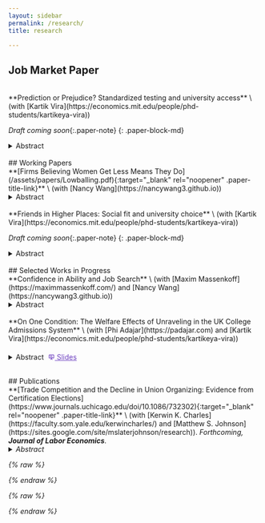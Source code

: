```yaml
---
layout: sidebar
permalink: /research/
title: research

---
```

<style>
  .paper-block-md { margin-top: 1.5rem; margin-bottom: 0.6rem; }
  .paper-block-md + details { margin-top: 0.2rem; }   /* gap before abstract */
  .paper-title-link { text-decoration: none; font-weight: 700; }
  .paper-title-link:hover { text-decoration: underline; }
  .paper-title-link:visited { color: #6f42c1; }
  .paper-title { font-weight: 700; color: inherit; }
  .paper-coauthors { margin-top: 0.2rem; display: inline-block; }
  .paper-note { display: inline-block; margin-top: 0.2rem; font-style: italic}
  /* Keep the slides icon small and inline */
.slides-pill svg {
  width: 1em !important;
  height: 1em !important;
  display: inline-block;
  vertical-align: -2px;
}

/* Force the pill’s text/icon color (prevents random reds) */
.slides-pill {
  color: #6f42c1 !important; /* pick your brand color */
}
.slides-pill:hover { color: #5e36a6 !important; }
/* Put Abstract + Slides on one row */
.paper-toggles {
  display: flex;
  align-items: center;
  gap: .5rem;
  flex-wrap: wrap;     /* wraps on mobile */
  margin-top: .35rem;
}

/* Ensure the <details> pill behaves inline */
details.abstract-toggle {
  display: inline-block;
  margin: 0;           /* prevent line breaks from margins */
}
details.abstract-toggle > summary {
  display: inline-flex; /* keep the pill inline */
}

</style>

## Job Market Paper 
<br>
**Prediction or Prejudice? Standardized testing and university access** \
(with [Kartik Vira](https://economics.mit.edu/people/phd-students/kartikeya-vira)) 

_Draft coming soon_{:.paper-note}
{: .paper-block-md}

<details data-title="Prediction or Prejudice? Standardized testing and university access">
  <summary>Abstract</summary> 
  The use of screening algorithms such as standardized testing in university admissions is widely criticized for benefiting wealthy students and not accurately capturing the potential of low-income students. Does standardized testing inhibit opportunity? Our paper answers this question using a staggered elimination of pre-university testing requirements in favor of teacher-assigned grades in the UK. First, we find that low-income students become 3pp more likely to attend university, while enrollment among high-income students is unchanged. However, only 1 in 3 of these marginal students graduates on time. Despite this low graduation rate, students shifted into university see large private returns: they begin their careers at better firms and gain £50k&mdash;£100k in lifetime earnings, net of tuition fees. Second, we see upstream shifts beyond the university enrollment margin &mdash; affected low-income students are more likely to take academic-track subjects in high school and apply to university. Third, we show that standardized tests in our setting exhibit no calibration bias against low-income students, whereas teacher grades favor them. Taken together, our results indicate that switching from tests to teacher grades can expand opportunity for disadvantaged students even in the absence of calibration bias in tests. Our findings suggest that reducing testing barriers expanded educational investment earlier in the pipeline and delivered long-run gains for marginal entrants.
</details> 

<br>
## Working Papers 
<br>
**[Firms Believing Women Get Less Means They Do](/assets/papers/Lowballing.pdf){:target="_blank" rel="noopener" .paper-title-link}** \
(with [Nancy Wang](https://nancywang3.github.io))

<details data-title="Firms Believing Women Get Less Means They Do">
  <summary>Abstract</summary>
  This paper examines an employer-driven mechanism behind the early-career gender earnings gap using novel data on MIT graduates’ job offers and negotiation process. We document three key findings. First, women receive lower initial compensation offers than men within an employer-occupation. Second, this gap is entirely concentrated in non-salary components—signing bonus and equity—with no gap in base salary. Third, we find no gender differences in job search, and women negotiate as frequently and successfully as men. These findings also generalize to a national sample of high-skill workers in a dataset from Levels.fyi. To understand these patterns, we develop a model showing that a small number of discriminatory firms leads <em>all firms</em> in the market to lowball women in equilibrium. This market-wide gender gap is sustained through outside offers and cannot be closed by changes in worker behavior. We validate this mechanism using an incentivized resume evaluation experiment with recruiters, where we find that firms expect &mdash;other firms&mdash; to offer women less. Our results highlight the role of firm behavior—rather than worker decisions alone—in perpetuating gender pay disparities. 
</details>
<br>
**Friends in Higher Places: Social fit and university choice** \
(with [Kartik Vira](https://economics.mit.edu/people/phd-students/kartikeya-vira))

_Draft coming soon_{:.paper-note}
{: .paper-block-md}
<details data-title="Friends in Higher Places">
  <summary>Abstract</summary> 
  Elite university access is highly unequal. Low-income students are less likely to apply to and attend than equally qualified high-income peers. Using UK administrative data, we exploit “breakthrough” events when a school first sends a student to a top university. Applications from that school to that university subsequently rise by 30%. Students induced into elite universities by a breakthrough are lower-income, but graduate at typical rates. Access induced by breakthroughs promotes upward mobility: marginal entrants earn £4,000 more annually than matched control students. Why were these students not applying previously? Using a field experiment in British schools, we show that the primary barrier is students' beliefs about social fit at top universities rather than beliefs about admissions chances or success at university. At baseline, low-income students are more pessimistic about their chances of fitting in at an elite university, but not about their chances of admission or graduation. Students randomly assigned to view short videos of undergraduates discussing their experiences are 6 percentage points more likely to apply to the speaker's university. While students’ expectations of fitting in and making friends shift, beliefs about admission chances or graduation do not. Students randomly matched with mentors primarily discuss social life at university, and the most important factor participants raise with mentors is whether they would fit in and enjoy their time. Our findings highlight perceptions of the social environment at elite universities as a central barrier and illustrate how scalable interventions can promote social mobility. 
</details> 

<br>
## Selected Works in Progress 
<br>
**Confidence in Ability and Job Search** \
(with [Maxim Massenkoff](https://maximmassenkoff.com/) and [Nancy Wang](https://nancywang3.github.io))
<details>
  <summary>Abstract</summary> 
  Inexperienced workers may have incorrect beliefs or diffuse priors on their abilities relative to the broader labor market, which may lead to overly restricted job search. Can a credible ability signal to high-skill workers augment job search behavior and improve worker allocation across firms? We partner with a large online interviewing platform that screens workers for employers in the tech sector and identifies exceptional users as “one of the best-performing coders on the platform,” communicates this fact to the worker, and subsequently offers them access to interview with select firms. Using a fuzzy regression discontinuity design around the exogenous performance threshold used to identify these users, we find evidence of increased and more ambitious job search as a result of the signal. Workers just above the threshold are 20pp more likely to switch jobs within a year, with effects concentrated among workers with less than 5 years of experience. Workers from lower-ranked universities who did not previously work at an elite firm see improved labor market outcomes 2-5 years after first using the platform &mdash; these workers are 21pp more likely to work at an elite tech firm and work at companies with 12% higher expected compensation. We find that more than 85% of job switches occur off-platform, suggesting that access to interviews on the platform did not mediate these effects. Instead, our findings are consistent with increased and more ambitious worker search after receiving a credible signal about their ability, particularly among groups that were previously less likely to have considered these opportunities. Our next steps include generating measures of worker self-confidence from self-assessment and video recordings of interviews and characterizing worker-firm match quality.
</details> 
<br>
**On One Condition: The Welfare Effects of Unraveling in the UK College Admissions System** \
(with [Phi Adajar](https://padajar.com) and [Kartik Vira](https://economics.mit.edu/people/phd-students/kartikeya-vira))

<div class="paper-toggles">
<details>
  <summary>Abstract</summary> 
  The mid-2010s saw a rapid proliferation of offers to UK universities in which students were admitted regardless of their end-of-school test results, effectively shifting risk from students to universities. In this paper, we seek to understand the nature of this unraveling, with a focus towards universities’ incentives and the effects on students’ short- and long-term welfare using data from all UK college applications from 2012 to 2021. We find that these “unconditional offers” were given by lower-ranked universities and targeted towards higher-achieving students. Students with an unconditional offer are 4.5pp less likely to attend their top offer. This is consistent with students being shifted into lower-ranking universities and becoming “undermatched”. Simultaneously, college attendance increases; students with an unconditional offer are 12.4pp more likely to be matched to a college when compared to students with similar test scores and teacher evaluations. On the university side, these unconditional offers improve university yields and student composition, and correlational evidence shows that a university’s adoption of unconditional offers occurs in response to its competitors doing the same. We estimate a structural model of university offers to evaluate the nature of this competitive response and the implications for student welfare.
</details> 

  <a class="slides-pill paper-slide"
     href="/assets/papers/ATV_unravelling_slides.pdf"
     target="_blank" rel="noopener"
     data-title="Unravelling slides" aria-label="Open slides">
    <!-- tiny slide icon -->
    <svg viewBox="0 0 24 24" fill="currentColor" aria-hidden="true">
      <path d="M3 5a2 2 0 0 1 2-2h14a2 2 0 0 1 2 2v9a2 2 0 0 1-2 2h-6l2.3 3.45a1 1 0 1 1-1.66 1.1L12 17.9l-1.64 2.65a1 1 0 0 1-1.66-1.1L11 16H5a2 2 0 0 1-2-2V5zm2 0v9h14V5H5zm2 2h7v2H7V7zm0 4h10v2H7v-2z"/>
    </svg>
    Slides
  </a>
</div>



<br>
## Publications
<br>
**[Trade Competition and the Decline in Union Organizing: Evidence from Certification Elections](https://www.journals.uchicago.edu/doi/10.1086/732302){:target="_blank" rel="noopener" .paper-title-link}** \
(with [Kerwin K. Charles](https://faculty.som.yale.edu/kerwincharles/) and [Matthew S. Johnson](https://sites.google.com/site/mslaterjohnson/research)). <em>Forthcoming<em>, <strong>Journal of Labor Economics</strong>. 
<details>
  <summary>Abstract</summary> 
  We assess whether and why trade competition partly explains the sharp decline in U.S. workers' attempts to organize labor unions in recent decades. We find that the swift rise of imports from China in the early 2000s led to substantially lower rates of union certification elections, both among workers in manufacturing industries directly exposed to imports and among workers indirectly exposed through their local labor market. Consistent with a simple model of workers' decision to seek union representation, direct exposure lowered the expected wage gain from unionization, whereas indirect exposure increased the cost of job loss, both of which discourage organizing.
</details> 

{% raw %}
<script>
  // Helper: safe gtag
  function gaEvent(name, params){
    if (typeof gtag === 'function') {
      gtag('event', name, params || {});
    }
  }

  document.addEventListener('DOMContentLoaded', function () {
    /* 1) ABSTRACT OPENS (per-paper) */
    document.querySelectorAll('details[data-title]').forEach(function (el) {
      el.addEventListener('toggle', function () {
        if (el.open) {
          gaEvent('abstract_open', {
            event_category: 'Research',
            event_label: el.getAttribute('data-title')
          });
        }
      });
    });

    /* 2) PDF CLICKS (per-paper) */
    // Any link with class .paper-pdf and a data-title
    document.body.addEventListener('click', function (e) {
      const a = e.target.closest('a.paper-pdf');
      if (a) {
        gaEvent('pdf_click', {
          event_category: 'Research',
          event_label: a.getAttribute('data-title') || a.textContent.trim()
        });
      }
    });

    /* 3) COAUTHOR LINK CLICKS */
    document.body.addEventListener('click', function (e) {
      const a = e.target.closest('a.coauthor-link');
      if (a) {
        gaEvent('coauthor_click', {
          event_category: 'Research',
          event_label: (a.getAttribute('data-paper') || 'Unknown paper') + ' → ' +
                       (a.getAttribute('data-coauthor') || a.textContent.trim())
        });
      }
    });

    /* (Nice-to-have) SCROLL DEPTH on this page */
    const marks = [0.25, 0.5, 0.75, 1.0];
    let fired = new Set();
    function checkScrollDepth(){
      const scrolled = (window.scrollY + window.innerHeight) / document.documentElement.scrollHeight;
      marks.forEach(function (m) {
        if (scrolled >= m && !fired.has(m)) {
          fired.add(m);
          gaEvent('scroll_depth', { event_category: 'Research', value: Math.round(m*100) });
        }
      });
    }
    document.addEventListener('scroll', checkScrollDepth, { passive: true });
    window.addEventListener('load', checkScrollDepth);
    window.addEventListener('resize', checkScrollDepth);
  });
</script>
{% endraw %}


{% raw %}
<script>
  document.addEventListener('DOMContentLoaded', function () {
    // Track when any <details> is opened
    document.querySelectorAll('details').forEach(function (el) {
      el.addEventListener('toggle', function () {
        if (el.open) {
          const title = el.previousElementSibling ? el.previousElementSibling.innerText : 'Unnamed abstract';
          gtag('event', 'abstract_open', {
            event_category: 'Research',
            event_label: title.trim()
          });
        }
      });
    });
  });
</script>
{% endraw %}